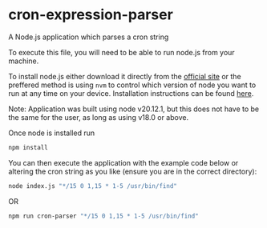 # cron-expression-parser

A Node.js application which parses a cron string

To execute this file, you will need to be able to run node.js from your machine.

To install node.js either download it directly from the [official site](https://nodejs.org/en/download) or the preffered method is using `nvm` to control which version of node you want to run at any time on your device. Installation instructions can be found [here](https://github.com/nvm-sh/nvm).

Note: Application was built using node v20.12.1, but this does not have to be the same for the user, as long as using v18.0 or above. 

Once node is installed run 

```sh
npm install
```

You can then execute the application with the example code below or altering the cron string as you like (ensure you are in the correct directory):

```sh
node index.js "*/15 0 1,15 * 1-5 /usr/bin/find"
```
OR
```sh
npm run cron-parser "*/15 0 1,15 * 1-5 /usr/bin/find"
```